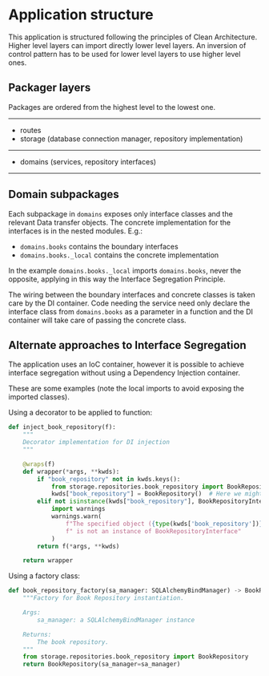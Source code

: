 # Application structure

This application is structured following the principles of Clean Architecture.
Higher level layers can import directly lower level layers. An inversion of control
pattern has to be used for lower level layers to use higher level ones.

## Packager layers

Packages are ordered from the highest level to the lowest one.

------

* routes
* storage (database connection manager, repository implementation)

------

* domains (services, repository interfaces)

------

## Domain subpackages

Each subpackage in `domains` exposes only interface classes and the
relevant Data transfer objects. The concrete implementation for the
interfaces is in the nested modules. E.g.:

* `domains.books` contains the boundary interfaces
* `domains.books._local` contains the concrete implementation

In the example `domains.books._local` imports `domains.books`,
never the opposite, applying in this way the Interface
Segregation Principle.

The wiring between the boundary interfaces and concrete classes
is taken care by the DI container. Code needing the service
need only declare the interface class from `domains.books` as
a parameter in a function and the DI container will take care of
passing the concrete class.

## Alternate approaches to Interface Segregation

The application uses an IoC container, however it is possible to 
achieve interface segregation without using a Dependency Injection
container.

These are some examples (note the local imports to avoid exposing the
imported classes).

Using a decorator to be applied to function:

```python
def inject_book_repository(f):
    """
    Decorator implementation for DI injection
    """

    @wraps(f)
    def wrapper(*args, **kwds):
        if "book_repository" not in kwds.keys():
            from storage.repositories.book_repository import BookRepository
            kwds["book_repository"] = BookRepository()  # Here we might have to pass the SQLAlchemy manager
        elif not isinstance(kwds["book_repository"], BookRepositoryInterface):
            import warnings
            warnings.warn(
                f"The specified object ({type(kwds['book_repository'])})"
                f" is not an instance of BookRepositoryInterface"
            )
        return f(*args, **kwds)

    return wrapper
```

Using a factory class:

```python
def book_repository_factory(sa_manager: SQLAlchemyBindManager) -> BookRepositoryInterface:
    """Factory for Book Repository instantiation.

    Args:
        sa_manager: a SQLAlchemyBindManager instance

    Returns:
        The book repository.
    """
    from storage.repositories.book_repository import BookRepository
    return BookRepository(sa_manager=sa_manager)
```
